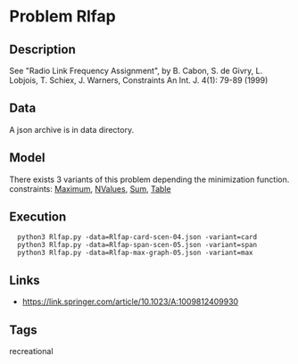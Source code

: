 # Problem Rlfap
## Description
See "Radio Link Frequency Assignment", by B. Cabon, S. de Givry, L. Lobjois, T. Schiex, J. Warners, Constraints An Int. J. 4(1): 79-89 (1999)
## Data
A json archive is in data directory.

## Model
There exists 3 variants of this problem depending the minimization function.
  constraints: [Maximum](http://pycsp.org/documentation/constraints/Maximum), [NValues](http://pycsp.org/documentation/constraints/NValues), [Sum](http://pycsp.org/documentation/constraints/Sum), [Table](http://pycsp.org/documentation/constraints/Table)

## Execution
```
  python3 Rlfap.py -data=Rlfap-card-scen-04.json -variant=card
  python3 Rlfap.py -data=Rlfap-span-scen-05.json -variant=span
  python3 Rlfap.py -data=Rlfap-max-graph-05.json -variant=max
```

## Links
  - https://link.springer.com/article/10.1023/A:1009812409930

## Tags
recreational

